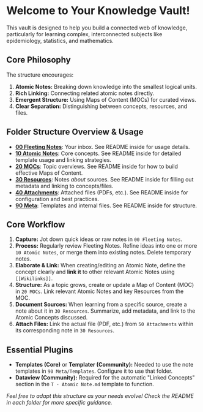 # Welcome to Your Knowledge Vault!

This vault is designed to help you build a connected web of knowledge, particularly for learning complex, interconnected subjects like epidemiology, statistics, and mathematics.

## Core Philosophy

The structure encourages:

1.  **Atomic Notes:** Breaking down knowledge into the smallest logical units.
2.  **Rich Linking:** Connecting related atomic notes directly.
3.  **Emergent Structure:** Using Maps of Content (MOCs) for curated views.
4.  **Clear Separation:** Distinguishing between concepts, resources, and files.

## Folder Structure Overview & Usage

*   **[00 Fleeting Notes](00%20Fleeting%20Notes/README.md)**: Your inbox. See README inside for usage details.
*   **[10 Atomic Notes](10%20Atomic%20Notes/README.md)**: Core concepts. See README inside for detailed template usage and linking strategies.
*   **[20 MOCs](20%20MOCs/README.md)**: Topic overviews. See README inside for how to build effective Maps of Content.
*   **[30 Resources](30%20Resources/README.md)**: Notes *about* sources. See README inside for filling out metadata and linking to concepts/files.
*   **[40 Attachments](40%20Attachments/README.md)**: Attached files (PDFs, etc.). See README inside for configuration and best practices.
*   **[90 Meta](90%20Meta/README.md)**: Templates and internal files. See README inside for structure.

## Core Workflow

1.  **Capture:** Jot down quick ideas or raw notes in `00 Fleeting Notes`.
2.  **Process:** Regularly review Fleeting Notes. Refine ideas into one or more `10 Atomic Notes`, or merge them into existing notes. Delete temporary notes.
3.  **Elaborate & Link:** When creating/editing an Atomic Note, define the concept clearly and **link it** to other relevant Atomic Notes using `[[Wikilinks]]`.
4.  **Structure:** As a topic grows, create or update a Map of Content (MOC) in `20 MOCs`. Link relevant Atomic Notes and key Resources from the MOC.
5.  **Document Sources:** When learning from a specific source, create a note about it in `30 Resources`. Summarize, add metadata, and link to the Atomic Concepts discussed.
6.  **Attach Files:** Link the actual file (PDF, etc.) from `50 Attachments` within its corresponding note in `30 Resources`.

## Essential Plugins

*   **Templates (Core)** or **Templater (Community):** Needed to use the note templates in `90 Meta/Templates`. Configure it to use that folder.
*   **Dataview (Community):** Required for the automatic "Linked Concepts" section in the `T - Atomic Note.md` template to function.

*Feel free to adapt this structure as your needs evolve! Check the README in each folder for more specific guidance.*